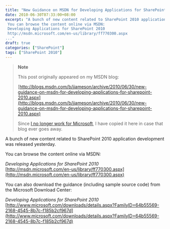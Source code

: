```yaml
---
title: "New Guidance on MSDN for Developing Applications for SharePoint 2010"
date: 2010-06-30T07:33:00+08:00
excerpt: "A bunch of new content related to SharePoint 2010 application development was released yesterday. 
 You can browse the content online via MSDN: 
 Developing Applications for SharePoint 2010 
 http://msdn.microsoft.com/en-us/library/ff770300.aspx 
..."
draft: true
categories: ["SharePoint"]
tags: ["SharePoint 2010"]
---
```


> **Note**
> 
> This post originally appeared on my MSDN blog:
> 
> [http://blogs.msdn.com/b/jjameson/archive/2010/06/30/new-guidance-on-msdn-for-developing-applications-for-sharepoint-2010.aspx](http://blogs.msdn.com/b/jjameson/archive/2010/06/30/new-guidance-on-msdn-for-developing-applications-for-sharepoint-2010.aspx)
> 
> Since [I no longer work for Microsoft](/blog/jjameson/2011/09/02/last-day-with-microsoft), I have copied it here in case that blog ever goes away.

A bunch of new content related to SharePoint 2010 application development was released yesterday.

You can browse the content online via MSDN:

<cite>Developing Applications for SharePoint 2010</cite>
[http://msdn.microsoft.com/en-us/library/ff770300.aspx](http://msdn.microsoft.com/en-us/library/ff770300.aspx)

You can also download the guidance (including sample source code) from the Microsoft Download Center:

<cite>Developing Applications for SharePoint 2010</cite>
[http://www.microsoft.com/downloads/details.aspx?FamilyID=64b55569-2168-4545-8b7c-f185b2cf967d](http://www.microsoft.com/downloads/details.aspx?FamilyID=64b55569-2168-4545-8b7c-f185b2cf967d)

